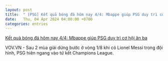 ```yaml
---
layout: post
title:  " [PSG] Kết quả bóng đá hôm nay 4/4: Mbappe giúp PSG duy trì cơ hội ăn ba"
date:   Thu, 04 Apr 2024 04:00:00 +0700
categories: entries
---
```

[Kết quả bóng đá hôm nay 4/4: Mbappe giúp PSG duy trì cơ hội ăn ba](https://vov.vn/the-thao/ket-qua-bong-da-hom-nay-44-mbappe-giup-psg-duy-tri-co-hoi-an-ba-post1086900.vov)

VOV.VN - Sau 2 mùa giải dừng bước ở vòng 1/8 khi có Lionel Messi trong đội hình, PSG hiên ngang vào tứ kết Champions League.

